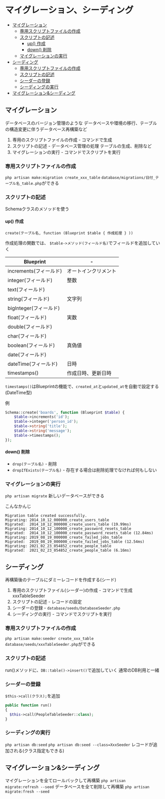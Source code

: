 # マイグレーション、シーディング

- [マイグレーション](#マイグレーション)
  - [専用スクリプトファイルの作成](#専用スクリプトファイルの作成)
  - [スクリプトの記述](#スクリプトの記述)
    - [up() 作成](#up-作成)
    - [down() 削除](#down-削除)
  - [マイグレーションの実行](#マイグレーションの実行)
- [シーディング](#シーディング)
  - [専用スクリプトファイルの作成](#専用スクリプトファイルの作成-1)
  - [スクリプトの記述](#スクリプトの記述-1)
  - [シーダーの登録](#シーダーの登録)
  - [シーディングの実行](#シーディングの実行)
- [マイグレーション&シーディング](#マイグレーションシーディング)

## マイグレーション
データベースのバージョン管理のような
データベースや環境の移行、テーブルの構造変更に伴うデータベース再構築など

1. 専用のスクリプトファイルの作成
\- コマンドで生成
2. スクリプトの記述
\- データベース管理の処理 テーブルの生成、削除など
3. マイグレーションの実行
\- コマンドでスクリプトを実行

### 専用スクリプトファイルの作成

`php artisan make:migration create_xxx_table`
`database/migrations/日付_テーブル名_table.php`ができる

### スクリプトの記述

Schemaクラスのメソッドを使う

#### up() 作成

`create(テーブル名, function (Blueprint $table { 作成処理 } ))`

作成処理の関数では、
`$table->メソッド(フィールド名)`でフィールドを追加していく

Blueprint|-
-|-
increments(フィールド)|オートインクリメント
integer(フィールド)|整数
text(フィールド)|
string(フィールド)|文字列
bigInteger(フィールド)|
float(フィールド)|実数
double(フィールド)|
char(フィールド)|
boolean(フィールド)|真偽値
date(フィールド)|
dateTime(フィールド)|日時
timestamps()|作成日時、更新日時

`timestamps()`はBlueprintの機能で、`created_at`と`updated_at`を自動で設定する(DateTime型)

例
```php
Schema::create('boards', function (Blueprint $table) {
    $table->increments('id');
    $table->integer('person_id');
    $table->string('title');
    $table->string('message');
    $table->timestamps();
});
```

#### down() 削除

* `drop(テーブル名)`
\- 削除
* `dropIfExists(テーブル名)`
\- 存在する場合は削除処理でなければ何もしない

### マイグレーションの実行

`php artisan migrate`
新しいデータベースができる

こんなかんじ
```
Migration table created successfully.
Migrating: 2014_10_12_000000_create_users_table
Migrated:  2014_10_12_000000_create_users_table (19.99ms)
Migrating: 2014_10_12_100000_create_password_resets_table
Migrated:  2014_10_12_100000_create_password_resets_table (12.84ms)
Migrating: 2019_08_19_000000_create_failed_jobs_table
Migrated:  2019_08_19_000000_create_failed_jobs_table (12.54ms)
Migrating: 2021_02_23_054852_create_people_table
Migrated:  2021_02_23_054852_create_people_table (6.16ms)
```

## シーディング

再構築後のテーブルにダミーレコードを作成する(シード)

1. 専用のスクリプトファイル(シーダー)の作成
\- コマンドで生成 xxxTableSeeder
2. スクリプトの記述
\- レコードの設定
3. シーダーの登録
\- `database/seeds/DatabaseSeeder.php`
4. シーディングの実行
\- コマンドでスクリプトを実行

### 専用スクリプトファイルの作成

`php artisan make:seeder create_xxx_table`
`database/seeds/xxxTableSeeder.php`ができる

### スクリプトの記述

run()メソッドに、`DB::table()->insert()`で追加していく
通常のDB利用と一緒

### シーダーの登録

`$this->call(クラス);`を追加

```php
public function run()
{
  $this->call(PeopleTableSeeder::class);
}
```

### シーディングの実行

`php artisan db:seed`
`php artisan db:seed --class=XxxSeeder`
レコードが追加される(クラス指定もできる)

## マイグレーション&シーディング

マイグレーションを全てロールバックして再構築
`php artisan migrate:refresh --seed`
データベースを全て削除して再構築
`php artisan migrate:fresh --seed`
